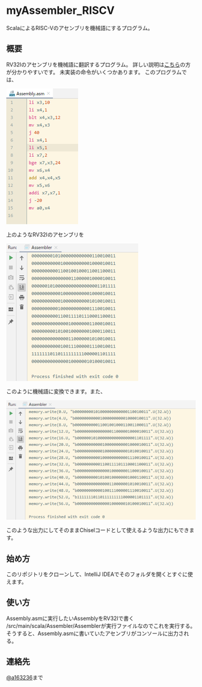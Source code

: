 # myAssembler_RISCV
ScalaによるRISC-Vのアセンブリを機械語にするプログラム。

## 概要
RV32Iのアセンブリを機械語に翻訳するプログラム。
詳しい説明は[こちら](https://qiita.com/a163236/items/1ea950f743457ede5d0b)の方が分かりやすいです。
未実装の命令がいくつかあります。
このプログラムでは、

![](.README_images/85ed5ff0.png)

上のようなRV32Iのアセンブリを

![](.README_images/264ca7a8.png)

このように機械語に変換できます。また、

![](.README_images/5a305508.png)

このような出力にしてそのままChiselコードとして使えるような出力にもできます。

## 始め方
このリポジトリをクローンして、IntelliJ IDEAでそのフォルダを開くとすぐに使えます。

## 使い方
Assembly.asmに実行したいAssemblyをRV32Iで書く
/src/main/scala/Assembler/Assemblerが実行ファイルなのでこれを実行する。
そうすると、Assembly.asmに書いていたアセンブリがコンソールに出力される。

## 連絡先
[@a163236](https://twitter.com/a163236)まで
